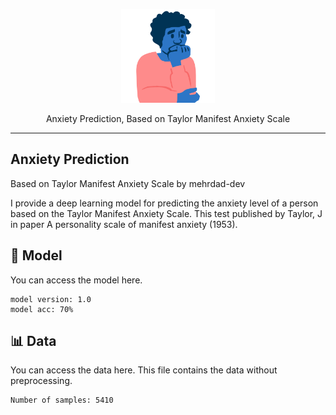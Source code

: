 <p align="center">
  <img src="https://raw.githubusercontent.com/mehrdad-dev/anxiety-predict/main/images/head.png" alt="Taylor Manifest Anxiety Scale, mehrdad mohammadian" style="width:150px;height:150px;"/>
</p>
<div align=center> Anxiety Prediction, Based on Taylor Manifest Anxiety Scale</div>
 
------------------------

## Anxiety Prediction
Based on Taylor Manifest Anxiety Scale by mehrdad-dev

I provide a deep learning model for predicting the anxiety level of a person based on the Taylor Manifest Anxiety Scale. This test published by Taylor, J in paper A personality scale of manifest anxiety (1953).

## 🤖 Model

You can access the model here.

    model version: 1.0
    model acc: 70%

## 📊 Data

You can access the data here. This file contains the data without preprocessing.

    Number of samples: 5410

